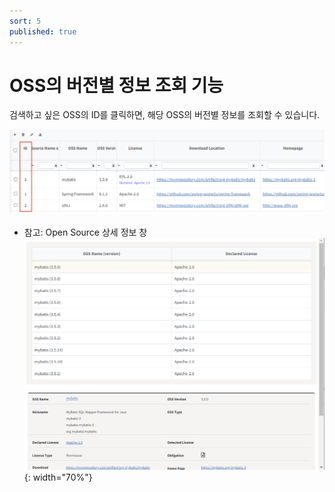 ```yaml
---
sort: 5
published: true
---
```


# OSS의 버전별 정보 조회 기능
검색하고 싶은 OSS의 ID를 클릭하면, 해당 OSS의 버전별 정보를 조회할 수 있습니다.

![OSSTableSearch](../../images/common/oss_table_functions/oss_version_detail.png)

- 참고: Open Source 상세 정보 창<br/>
  ![OSSTableSearch](../../images/common/oss_table_functions/oss_version_detail_popup.png){: width="70%"}
